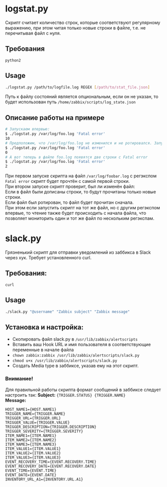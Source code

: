 # logstat.py
Скрипт считает количество строк, которые соответствуют регулярному выражению, при этом читая только новые строки в файле, т.е. не перечитывая файл с нуля.  

## Требования
`python2`

## Usage
```bash
./logstat.py /path/to/logfile.log REGEX [/path/to/stat_file.json]
```
Путь к файлу состояний является опциональным, если он не указан, то будет использован путь `/home/zabbix/scripts/log_state.json`


## Описание работы на примере
```bash
# Запускаем впервые:
$ ./logstat.py /var/log/foo.log 'Fatal error'
10
# Предположим, что /var/log/foo.log не изменился и не ротировался. Запустим ещё раз:
$ ./logstat.py /var/log/foo.log 'Fatal error'
0
# А вот теперь в файле foo.log появятся две строки с Fatal error
$ ./logstat.py /var/log/foo.log 'Fatal error'
2
```
При первом запуске скрипта на файл `/var/log/foobar.log` с регэкспом `Fatal error` скрипт будет прочтён с самой первой строки.  
При втором запуске скрипт проверит, был ли изменён файл:  
Если в файл были дописаны строки, то будут прочитаны только новые строки.  
Если файл был ротирован, то файл будет прочитан сначала.  
При этом если запустить скрипт на тот же файл, но с другим регэкспом впервые, то чтение также будет происходить с начала файла, что позволяет мониторить один и тот же файл по нескольким регэкспам.

# slack.py
Грязненький скрипт для отправки уведомлений из заббикса в Slack через хук. Требует установленного curl.

## Требования:
`curl`

## Usage
```bash
./slack.py "@username" "Zabbix subject" "Zabbix message"
```

## Установка и настройка:

* Скопировать файл slack.py в `/usr/lib/zabbix/alertscripts`
* Вставить ваш Hook URL и имя пользователя в соответствующие переменные в начале файла
* `chown zabbix:zabbix /usr/lib/zabbix/alertscripts/slack.py`
* `chmod u+x /usr/lib/zabbix/alertscripts/slack.py`
* Создать Media type в заббиксе, указав ему на этот скрипт.

### Внимание!
Для правильной работы скрипта формат сообщений в заббиксе следует настроить так:
**Subject:** `{TRIGGER.STATUS} {TRIGGER.NAME}`  
**Message:**
```
HOST_NAME1={HOST.NAME1}
TRIGGER_NAME={TRIGGER.NAME}
TRIGGER_URL={TRIGGER.URL}
TRIGGER_VALUE={TRIGGER.VALUE}
TRIGGER_DESCRIPTION={TRIGGER.DESCRIPTION}
TRIGGER_SEVERITY={TRIGGER.SEVERITY}
ITEM_NAME1={ITEM.NAME1}
ITEM_NAME2={ITEM.NAME2}
ITEM_NAME3={ITEM.NAME3}
ITEM_VALUE1={ITEM.VALUE1}
ITEM_VALUE2={ITEM.VALUE2}
ITEM_VALUE3={ITEM.VALUE3}
EVENT_RECOVERY_TIME={EVENT.RECOVERY.TIME}
EVENT_RECOVERY_DATE={EVENT.RECOVERY.DATE}
EVENT_TIME={EVENT.TIME}
EVENT_DATE={EVENT.DATE}
INVENTORY_URL_A1={INVENTORY.URL.A1}
```